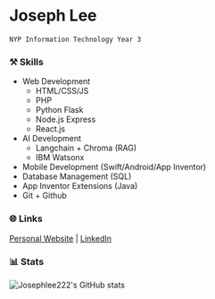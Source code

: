# Joseph Lee
`NYP Information Technology Year 3`

### ⚒️ Skills
- Web Development
  - HTML/CSS/JS
  - PHP
  - Python Flask
  - Node.js Express
  - React.js
- AI Development
  - Langchain + Chroma (RAG)
  - IBM Watsonx
- Mobile Development (Swift/Android/App Inventor)
- Database Management (SQL)
- App Inventor Extensions (Java)
- Git + Github

  
### 🌐 Links
  
[Personal Website](https://cat2.link) | [LinkedIn](https://www.linkedin.com/in/josephys/)
  
    
### 📊 Stats
  
    
![Josephlee222's GitHub stats](https://github-readme-stats.vercel.app/api?username=josephlee222&show_icons=true&theme=transparent&text_color=808080&border_radius=3&border_color=808080)
